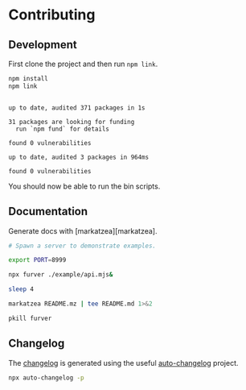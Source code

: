 # Contributing

## Development

First clone the project and then run `npm link`.

```bash bash
npm install
npm link
```
```

up to date, audited 371 packages in 1s

31 packages are looking for funding
  run `npm fund` for details

found 0 vulnerabilities

up to date, audited 3 packages in 964ms

found 0 vulnerabilities
```

You should now be able to run the bin scripts.


## Documentation

Generate docs with [markatzea][markatzea].

```bash bash
# Spawn a server to demonstrate examples.

export PORT=8999

npx furver ./example/api.mjs&

sleep 4

markatzea README.mz | tee README.md 1>&2

pkill furver
```

## Changelog

The [changelog][changelog] is generated using the useful
[auto-changelog][auto-changelog] project.

```bash bash > /dev/null
npx auto-changelog -p
```

[changelog]:./CHANGELOG.md
[auto-changelog]:https://www.npmjs.com/package/auto-changelog
